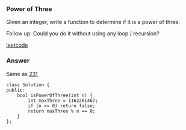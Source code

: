 ### Power of Three
Given an integer, write a function to determine if it is a power of three.

Follow up:
Could you do it without using any loop / recursion?

[leetcode](https://leetcode.com/problems/power-of-three/description/)

### Answer 
Same as [231](231_Power_of_Two.md)

	class Solution {
	public:
	    bool isPowerOfThree(int n) {
	        int maxThree = 1162261467;
	        if (n <= 0) return false;
	        return maxThree % n == 0;
	    }
	};